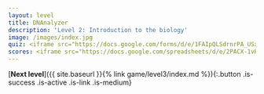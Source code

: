 ```yaml
---
layout: level
title: DNAnalyzer
description: 'Level 2: Introduction to the biology'
image: /images/index.jpg
quiz: <iframe src="https://docs.google.com/forms/d/e/1FAIpQLSdrnrPA_USxzXmGS3rnC0QsELCvdgKmyHUQ_qaRW9-gA_LZZg/viewform?embedded=true" width="560" height="600" frameborder="0" marginheight="0" marginwidth="0">Loading…</iframe>
scores: <iframe src="https://docs.google.com/spreadsheets/d/e/2PACX-1vR7eW6vVlzmGaFtA4p6FcuW6GJzstwMQEqnF5WxI_OHJsGYnItCFUjh9BS5OxQmyFKrvXgASz5XJKAR/pubhtml?gid=861648969&amp;single=true&amp;widget=true&amp;headers=false" width="560" height="315" frameborder="0" marginheight="0" marginwidth="0"></iframe>
--- 
```


[**Next level**]({{ site.baseurl }}{% link game/level3/index.md %}){:.button .is-success .is-active .is-link .is-medium}